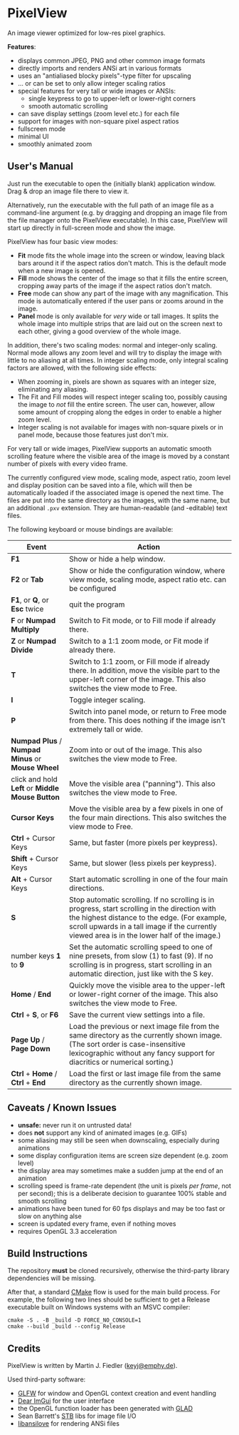 # PixelView

An image viewer optimized for low-res pixel graphics.

**Features**:
- displays common JPEG, PNG and other common image formats
- directly imports and renders ANSi art in various formats
- uses an "antialiased blocky pixels"-type filter for upscaling
- ... or can be set to only allow integer scaling ratios
- special features for very tall or wide images or ANSIs:
  - single keypress to go to upper-left or lower-right corners
  - smooth automatic scrolling
- can save display settings (zoom level etc.) for each file
- support for images with non-square pixel aspect ratios
- fullscreen mode
- minimal UI
- smoothly animated zoom


## User's Manual

Just run the executable to open the (initially blank) application window. Drag & drop an image file there to view it.

Alternatively, run the executable with the full path of an image file as a command-line argument (e.g. by dragging and dropping an image file from the file manager onto the PixelView executable). In this case, PixelView will start up directly in full-screen mode and show the image.

PixelView has four basic view modes:
- **Fit** mode fits the whole image into the screen or window, leaving black bars around it if the aspect ratios don't match. This is the default mode when a new image is opened.
- **Fill** mode shows the center of the image so that it fills the entire screen, cropping away parts of the image if the aspect ratios don't match.
- **Free** mode can show any part of the image with any magnification. This mode is automatically entered if the user pans or zooms around in the image.
- **Panel** mode is only available for *very* wide or tall images. It splits the whole image into multiple strips that are laid out on the screen next to each other, giving a good overview of the whole image.

In addition, there's two scaling modes: normal and integer-only scaling. Normal mode allows any zoom level and will try to display the image with little to no aliasing at all times. In integer scaling mode, only integral scaling factors are allowed, with the following side effects:
- When zooming in, pixels are shown as squares with an integer size, eliminating any aliasing.
- The Fit and Fill modes will respect integer scaling too, possibly causing the image to _not_ fill the entire screen. The user can, however, allow some amount of cropping along the edges in order to enable a higher zoom level.
- Integer scaling is not available for images with non-square pixels or in panel mode, because those features just don't mix.

For very tall or wide images, PixelView supports an automatic smooth scrolling feature where the visible area of the image is moved by a constant number of pixels with every video frame.

The currently configured view mode, scaling mode, aspect ratio, zoom level and display position can be saved into a file, which will then be automatically loaded if the associated image is opened the next time. The files are put into the same directory as the images, with the same name, but an additional `.pxv` extension. They are human-readable (and -editable) text files.

The following keyboard or mouse bindings are available:

| Event | Action
|-------|-------|
| **F1** | Show or hide a help window.
| **F2** or **Tab** | Show or hide the configuration window, where view mode, scaling mode, aspect ratio etc. can be configured
| **F1**, or **Q**, or **Esc** twice | quit the program
| **F** or **Numpad Multiply** | Switch to Fit mode, or to Fill mode if already there.
| **Z** or **Numpad Divide** | Switch to a 1:1 zoom mode, or Fit mode if already there.
| **T** | Switch to 1:1 zoom, or Fill mode if already there. In addition, move the visible part to the upper-left corner of the image. This also switches the view mode to Free.
| **I** | Toggle integer scaling.
| **P** | Switch into panel mode, or return to Free mode from there. This does nothing if the image isn't extremely tall or wide.
| **Numpad Plus** / **Numpad Minus** or **Mouse Wheel** | Zoom into or out of the image. This also switches the view mode to Free.
| click and hold **Left** or **Middle Mouse Button** | Move the visible area ("panning"). This also switches the view mode to Free.
| **Cursor Keys** | Move the visible area by a few pixels in one of the four main directions. This also switches the view mode to Free.
| **Ctrl** + Cursor Keys | Same, but faster (more pixels per keypress).
| **Shift** + Cursor Keys | Same, but slower (less pixels per keypress).
| **Alt** + Cursor Keys | Start automatic scrolling in one of the four main directions.
| **S** | Stop automatic scrolling. If no scrolling is in progress, start scrolling in the direction with the highest distance to the edge. (For example, scroll upwards in a tall image if the currently viewed area is in the lower half of the image.)
| number keys **1** to **9** | Set the automatic scrolling speed to one of nine presets, from slow (1) to fast (9). If no scrolling is in progress, start scrolling in an automatic direction, just like with the S key.
| **Home** / **End** | Quickly move the visible area to the upper-left or lower-right corner of the image. This also switches the view mode to Free.
| **Ctrl** + **S**, or **F6** | Save the current view settings into a file.
| **Page Up** / **Page Down** | Load the previous or next image file from the same directory as the currently shown image. (The sort order is case-insensitive lexicographic without any fancy support for diacritics or numerical sorting.)
| **Ctrl** + **Home** / **Ctrl** + **End** | Load the first or last image file from the same directory as the currently shown image.


## Caveats / Known Issues

- **unsafe:** never run it on untrusted data!
- does **not** support any kind of animated images (e.g. GIFs)
- some aliasing may still be seen when downscaling, especially during animations
- some display configuration items are screen size dependent (e.g. zoom level)
- the display area may sometimes make a sudden jump at the end of an animation
- scrolling speed is frame-rate dependent (the unit is pixels *per frame*, not per second); this is a deliberate decision to guarantee 100% stable and smooth scrolling
- animations have been tuned for 60 fps displays and may be too fast or slow on anything alse
- screen is updated every frame, even if nothing moves
- requires OpenGL 3.3 acceleration


## Build Instructions

The repository **must** be cloned recursively, otherwise the third-party library dependencies will be missing.

After that, a standard [CMake](https://cmake.org) flow is used for the main build process. For example, the following two lines should be sufficient to get a Release executable built on Windows systems with an MSVC compiler:

    cmake -S . -B _build -D FORCE_NO_CONSOLE=1
    cmake --build _build --config Release


## Credits

PixelView is written by Martin J. Fiedler (<keyj@emphy.de>).

Used third-party software:

- [GLFW](https://www.glfw.org/)
  for window and OpenGL context creation and event handling
- [Dear ImGui](https://github.com/ocornut/imgui)
  for the user interface
- the OpenGL function loader has been generated with
  [GLAD](https://glad.dav1d.de/)
- Sean Barrett's [STB](https://github.com/nothings/stb) libs
  for image file I/O
- [libansilove](https://github.com/ansilove/libansilove)
  for rendering ANSi files
